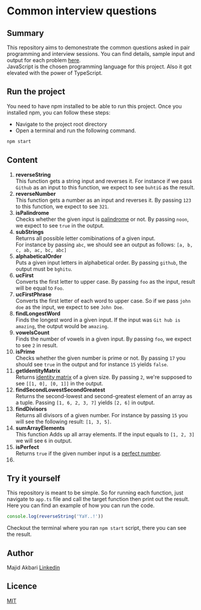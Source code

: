 # Common interview questions
## Summary
This repository aims to demonestrate the common questions asked in pair programming and interview sessions. You can find details, sample input and output for each problem [here](#Content).  
JavaScript is the chosen programming language for this project. Also it got elevated with the power of TypeScript.  

## Run the project
You need to have npm installed to be able to run this project. Once you installed npm, you can follow these steps:  
* Navigate to the project root directory
* Open a terminal and run the following command.
```bash
npm start
```

## Content
1. **reverseString**  
This function gets a string input and reverses it. For instance if we pass `Github` as an input to this function, we expect to see `buhtiG` as the result.
2. **reverseNumber**    
This function gets a number as an input and reverses it. By passing `123` to this function, we expect to see `321`.
3. **isPalindrome**  
Checks whether the given input is [palindrome](https://en.wikipedia.org/wiki/Palindrome) or not. By passing `noon`, we expect to see `true` in the output.
4. **subStrings**  
Returns all possible letter comibinations of a given input.  
For instance by passing `abc`, we should see an output as follows: `[a, b, c, ab, ac, bc, abc]`
5. **alphabeticalOrder**  
Puts a given input letters in alphabetical order. By passing `github`, the output must be `bghitu`.
6. **ucFirst**  
Converts the first letter to upper case. By passing `foo` as the input, result will be equal to `Foo`.
7. **ucFirstPhrase**  
Converts the first letter of each word to upper case. So if we pass `john doe` as the input, we expect to see `John Doe`.
8. **findLongestWord**  
Finds the longest word in a given input. If the input was `Git hub is amazing`, the output would be `amazing`.
9. **vowelsCount**  
Finds the number of vowels in a given input. By passing `foo`, we expect to see `2` in result.
10. **isPrime**  
Checks whether the given number is prime or not. By passing `17` you should see `true` in the output and for instance `15` yields `false`.
11. **getIdentityMatrix**  
Returns [identity matrix](https://en.wikipedia.org/wiki/Identity_matrix) of a given size. By passing `2`, we're supposed to see `[[1, 0], [0, 1]]` in the output.
12. **findSecondLowestSecondGreatest**  
Returns the second-lowest and second-greatest element of an array as a tuple. Passing `[1, 6, 2, 3, 7]` yields `[2, 6]` in output.
13. **findDivisors**  
Returns all divisors of a given number. For instance by passing `15` you will see the following result: `[1, 3, 5]`.
14. **sumArrayElements**  
This function Adds up all array elements. If the input equals to `[1, 2, 3]` we will see `6` in output.
15. **isPerfect**  
Returns `true` if the given number input is a [perfect number](https://en.wikipedia.org/wiki/Perfect_number).
16.




## Try it yourself
This repository is meant to be simple. So for running each function, just navigate to `app.ts` file and call the target function then print out the result.  
Here you can find an example of how you can run the code.
```typescript
console.log(reverseString('YaY..!'))
```
Checkout the terminal where you ran `npm start` script, there you can see the result.

## Author
Majid Akbari [Linkedin](https://linkedin.com/in/majid-akbari)

## Licence
[MIT](https://choosealicense.com/licenses/mit/)
